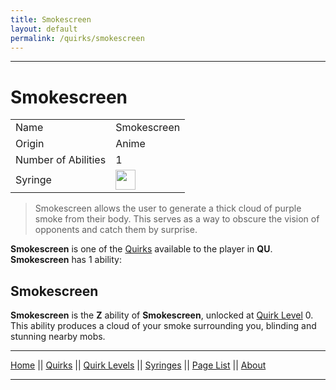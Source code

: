 ```yaml
---
title: Smokescreen
layout: default
permalink: /quirks/smokescreen
---
```

---

# Smokescreen

| | |
| --- | --- |
| Name | Smokescreen |
| Origin | Anime |
| Number of Abilities | 1 |
| Syringe | <img src="https://raw.githubusercontent.com/quirks-unchained/wiki/main/docs/assets/SyringeSmokescreen.png" width="32"> |

> Smokescreen allows the user to generate a thick cloud of purple smoke from their body. This serves as a way to obscure the vision of opponents and catch them by surprise.

**Smokescreen** is one of the [Quirks](/wiki/quirks) available to the player in **QU**. **Smokescreen** has 1 ability:

## Smokescreen
**Smokescreen** is the **Z** ability of **Smokescreen**, unlocked at [Quirk Level](/wiki/quirk-levels) 0. This ability produces a cloud of your smoke surrounding you, blinding and stunning nearby mobs.




---
[Home](/wiki/index.html) || [Quirks](/wiki/quirks) || [Quirk Levels](/wiki/quirk-levels) || [Syringes](/wiki/syringes) || [Page List](/wiki/pages) || [About](/wiki/about)

---

